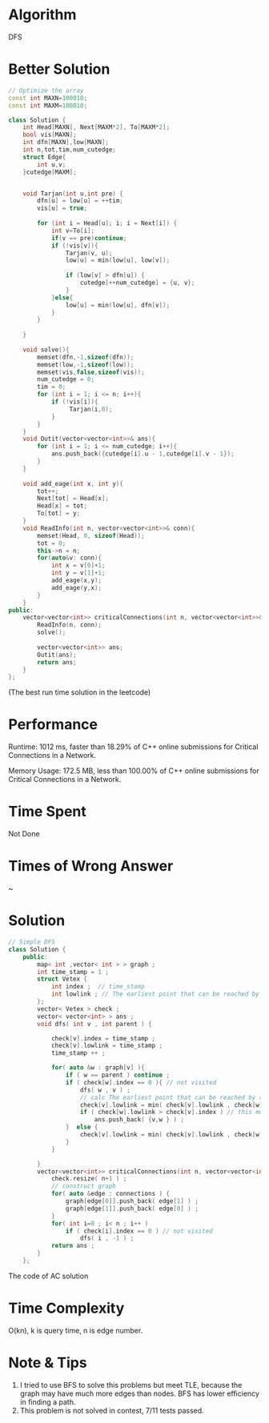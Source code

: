 # Algorithm

DFS

# Better Solution

```c++
// Optimize the array
const int MAXN=100010;
const int MAXM=100010;

class Solution {
    int Head[MAXN], Next[MAXM*2], To[MAXM*2];
    bool vis[MAXN];
    int dfn[MAXN],low[MAXN];
    int n,tot,tim,num_cutedge;
    struct Edge{
        int u,v;
    }cutedge[MAXM];


    void Tarjan(int u,int pre) {
        dfn[u] = low[u] = ++tim;
        vis[u] = true;
        
        for (int i = Head[u]; i; i = Next[i]) {
            int v=To[i];
            if(v == pre)continue;
            if (!vis[v]){
                Tarjan(v, u);
                low[u] = min(low[u], low[v]);
                
                if (low[v] > dfn[u]) {
                    cutedge[++num_cutedge] = {u, v};
                }
            }else{
                low[u] = min(low[u], dfn[v]);
            }  
        }
        
    }
    
    void solve(){
        memset(dfn,-1,sizeof(dfn));
        memset(low,-1,sizeof(low));
        memset(vis,false,sizeof(vis));
        num_cutedge = 0;
        tim = 0;
        for (int i = 1; i <= n; i++){
            if (!vis[i]){
                 Tarjan(i,0);
            }
        }
    }
    void Outit(vector<vector<int>>& ans){
        for (int i = 1; i <= num_cutedge; i++){
            ans.push_back({cutedge[i].u - 1,cutedge[i].v - 1});
        }
    }
    
    void add_eage(int x, int y){
        tot++;
        Next[tot] = Head[x];
        Head[x] = tot;
        To[tot] = y;
    }
    void ReadInfo(int n, vector<vector<int>>& conn){
        memset(Head, 0, sizeof(Head));
        tot = 0;
        this->n = n;
        for(auto&v: conn){
            int x = v[0]+1;
            int y = v[1]+1;
            add_eage(x,y); 
            add_eage(y,x);
        }
    }
public:
    vector<vector<int>> criticalConnections(int n, vector<vector<int>>& conn) {
        ReadInfo(n, conn);
        solve();
        
        vector<vector<int>> ans;
        Outit(ans);
        return ans;
    }
};
```

(The best run time solution in the leetcode)

# Performance

Runtime: 1012 ms, faster than 18.29% of C++ online submissions for Critical Connections in a Network.

Memory Usage: 172.5 MB, less than 100.00% of C++ online submissions for Critical Connections in a Network.

# Time Spent

Not Done

# Times of Wrong Answer

~

# Solution

```c++
// Simple DFS
class Solution {
	public:
		map< int ,vector< int > > graph ;
		int time_stamp = 1 ;  
		struct Vetex {
			int index ;  // time_stamp 
			int lowlink ; // The earliest point that can be reached by a non-father node
		};
		vector< Vetex > check ;
		vector< vector<int> > ans ; 
		void dfs( int v , int parent ) {

			check[v].index = time_stamp ; 
			check[v].lowlink = time_stamp ;
			time_stamp ++ ;

			for( auto &w : graph[v] ){
				if ( w == parent ) continue ; 
				if ( check[w].index == 0 ){ // not visited
					dfs( w , v ) ; 
					// calc The earliest point that can be reached by a non-father node
					check[v].lowlink = min( check[v].lowlink , check[w].lowlink ) ; 
					if ( check[w].lowlink > check[v].index ) // this must be a bridge 
						ans.push_back( {v,w } ) ; 
				}  else {
					check[v].lowlink = min( check[v].lowlink , check[w].index ) ; 
				}
			}

		}
		vector<vector<int>> criticalConnections(int n, vector<vector<int>>& connections) {
			check.resize( n+1 ) ; 
			// construct graph 
			for( auto &edge : connections ) {
				graph[edge[0]].push_back( edge[1] ) ; 
				graph[edge[1]].push_back( edge[0] ) ; 
			}
			for( int i=0 ; i< n ; i++ ) 
				if ( check[i].index == 0 ) // not visited 
					dfs( i , -1 ) ; 
			return ans ; 
		}
	};
```

The code of AC solution

# Time Complexity

O(kn), k is query time, n is edge number.

# Note & Tips

1. I tried to use BFS to solve this problems but meet TLE, because the graph may have much more edges than nodes. BFS has lower efficiency in finding a path.
2. This problem is not solved in contest, 7/11 tests passed.